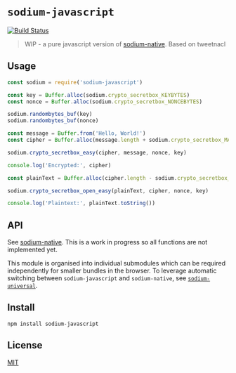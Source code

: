 # `sodium-javascript`

[![Build Status](https://travis-ci.org/sodium-friends/sodium-javascript.svg?branch=master)](https://travis-ci.org/sodium-friends/sodium-javascript)

> WIP - a pure javascript version of [sodium-native](https://github.com/sodium-friends/sodium-native).
Based on tweetnacl

## Usage

``` js
const sodium = require('sodium-javascript')

const key = Buffer.alloc(sodium.crypto_secretbox_KEYBYTES)
const nonce = Buffer.alloc(sodium.crypto_secretbox_NONCEBYTES)

sodium.randombytes_buf(key)
sodium.randombytes_buf(nonce)

const message = Buffer.from('Hello, World!')
const cipher = Buffer.alloc(message.length + sodium.crypto_secretbox_MACBYTES)

sodium.crypto_secretbox_easy(cipher, message, nonce, key)

console.log('Encrypted:', cipher)

const plainText = Buffer.alloc(cipher.length - sodium.crypto_secretbox_MACBYTES)

sodium.crypto_secretbox_open_easy(plainText, cipher, nonce, key)

console.log('Plaintext:', plainText.toString())
```

## API

See [sodium-native](https://github.com/sodium-friends/sodium-native).
This is a work in progress so all functions are not implemented yet.

This module is organised into individual submodules which can be required
independently for smaller bundles in the browser. To leverage automatic
switching between `sodium-javascript` and `sodium-native`, see
[`sodium-universal`](https://github.com/sodium-friends/sodium-universal).

## Install

```
npm install sodium-javascript
```

## License

[MIT](LICENSE)
